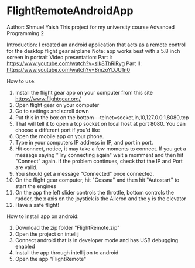 # FlightRemoteAndroidApp
Author: Shmuel Yaish
This project for my university course Advanced Programming 2

Introduction: I created an android application that acts as a remote control for the desktop flight gear airplane
Note: app works best with a 5.8 inch screen in portrait
Video presentation: 
Part I: https://www.youtube.com/watch?v=slk8ThRlRyg
Part II: https://www.youtube.com/watch?v=8mzoYDJU1n0

How to use:
1) Install the flight gear app on your computer from this site https://www.flightgear.org/
2) Open flight gear on your computer
3) Go to settings and scroll down
4) Put this in the box on the bottom     --telnet=socket,in,10,127.0.0.1,8080,tcp
5) That will tell it to open a tcp socket on local host at port 8080. You can choose a different port if you'd like
6) Open the mobile app on your phone.
7) Type in your computers IP address in IP, and port in port.
8) Hit connect, notice, it may take a few moments to connect. If you get a message saying "Try connecting again" wait a momment and then hit "Connect" again. If the problem continues, check that the IP and Port are valid.
9) You should get a message "Connected" once connected.
10) On the flight gear computer, hit "Cessna" and then hit "Autostart" to start the engines
11) On the app the left slider controls the throttle, bottom controls the rudder, the x axis on the joystick is the Aileron and the y is the elevator
12) Have a safe flight!

How to install app on android:
1) Download the zip folder "FlightRemote.zip"
2) Open the project on intellij
3) Connect android that is in developer mode and has USB debugging enabled
4) Install the app through intellij on to android
5) Open the app "FlightRemote"
